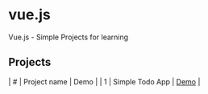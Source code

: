 # vue.js
Vue.js - Simple Projects for learning

## Projects

| # | Project name | Demo |
| 1 | Simple Todo App | <a href="https://tbrylinski.pl/vue-todo" target="_blank">Demo</a> |
